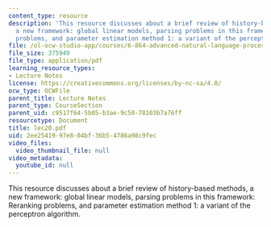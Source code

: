 ```yaml
---
content_type: resource
description: 'This resource discusses about a brief review of history-based methods,
  a new framework: global linear models, parsing problems in this framework: Reranking
  problems, and parameter estimation method 1: a variant of the perceptron algorithm.'
file: /ol-ocw-studio-app/courses/6-864-advanced-natural-language-processing-fall-2005/2ee2541997e804bf36b54786a98c9fec_lec20.pdf
file_size: 375949
file_type: application/pdf
learning_resource_types:
- Lecture Notes
license: https://creativecommons.org/licenses/by-nc-sa/4.0/
ocw_type: OCWFile
parent_title: Lecture Notes
parent_type: CourseSection
parent_uid: c9517f64-5b05-b3ae-9c50-78103b7a76ff
resourcetype: Document
title: lec20.pdf
uid: 2ee25419-97e8-04bf-36b5-4786a98c9fec
video_files:
  video_thumbnail_file: null
video_metadata:
  youtube_id: null
---
```

This resource discusses about a brief review of history-based methods, a new framework: global linear models, parsing problems in this framework: Reranking problems, and parameter estimation method 1: a variant of the perceptron algorithm.